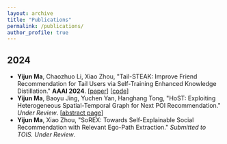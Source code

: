 ```yaml
---
layout: archive
title: "Publications"
permalink: /publications/
author_profile: true
---
```


## 2024
- **Yijun Ma**, Chaozhuo Li, Xiao Zhou, "Tail-STEAK: Improve Friend Recommendation for Tail Users via Self-Training Enhanced Knowledge Distillation." **AAAI 2024**. \[[paper](https://ojs.aaai.org/index.php/AAAI/article/view/28737)\] \[[code](https://github.com/antman9914/Tail-STEAK)\]
- **Yijun Ma**, Baoyu Jing, Yuchen Yan, Hanghang Tong, "HoST: Exploiting Heterogeneous Spatial-Temporal Graph for Next POI Recommendation." *Under Review*. \[[abstract page](https://antman9914.github.io/files/Yijun_HoST__Abstract.pdf)\]
- **Yijun Ma**, Xiao Zhou, "SoREX: Towards Self-Explainable Social Recommendation with Relevant Ego-Path Extraction." *Submitted to TOIS. Under Review*.

<!-- <a href="https://antman9914.github.io/files/Yijun_KDD23_HoST.pdf">paper</a> -->
  
<!-- **Self-Knowledge Distillation for Tail User Representation**

**Yijun Ma**, Jianxun Lian, Chaozhuo Li, Xiao Zhou, Xing Xie

*under review* 
 -->
    

<!-- {% if author.googlescholar %}
  You can also find my articles on <u><a href="{{author.googlescholar}}">my Google Scholar profile</a>.</u>
{% endif %}

{% include base_path %}

{% for post in site.publications reversed %}
  {% include archive-single.html %}
{% endfor %} -->
